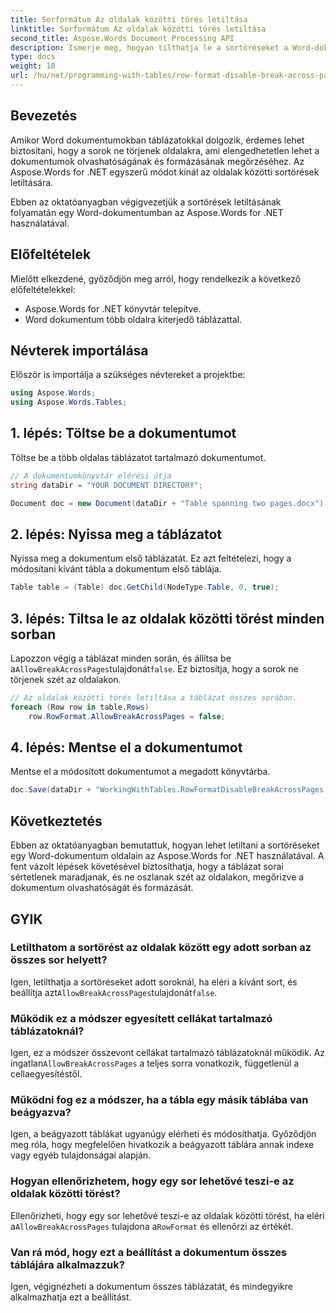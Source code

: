 ```yaml
---
title: Sorformátum Az oldalak közötti törés letiltása
linktitle: Sorformátum Az oldalak közötti törés letiltása
second_title: Aspose.Words Document Processing API
description: Ismerje meg, hogyan tilthatja le a sortöréseket a Word-dokumentumok oldalain az Aspose.Words for .NET használatával a táblázat olvashatóságának és formázásának megőrzése érdekében.
type: docs
weight: 10
url: /hu/net/programming-with-tables/row-format-disable-break-across-pages/
---
```

## Bevezetés

Amikor Word dokumentumokban táblázatokkal dolgozik, érdemes lehet biztosítani, hogy a sorok ne törjenek oldalakra, ami elengedhetetlen lehet a dokumentumok olvashatóságának és formázásának megőrzéséhez. Az Aspose.Words for .NET egyszerű módot kínál az oldalak közötti sortörések letiltására.

Ebben az oktatóanyagban végigvezetjük a sortörések letiltásának folyamatán egy Word-dokumentumban az Aspose.Words for .NET használatával.

## Előfeltételek

Mielőtt elkezdené, győződjön meg arról, hogy rendelkezik a következő előfeltételekkel:
- Aspose.Words for .NET könyvtár telepítve.
- Word dokumentum több oldalra kiterjedő táblázattal.

## Névterek importálása

Először is importálja a szükséges névtereket a projektbe:

```csharp
using Aspose.Words;
using Aspose.Words.Tables;
```

## 1. lépés: Töltse be a dokumentumot

Töltse be a több oldalas táblázatot tartalmazó dokumentumot.

```csharp
// A dokumentumkönyvtár elérési útja
string dataDir = "YOUR DOCUMENT DIRECTORY";

Document doc = new Document(dataDir + "Table spanning two pages.docx");
```

## 2. lépés: Nyissa meg a táblázatot

Nyissa meg a dokumentum első táblázatát. Ez azt feltételezi, hogy a módosítani kívánt tábla a dokumentum első táblája.

```csharp
Table table = (Table) doc.GetChild(NodeType.Table, 0, true);
```

## 3. lépés: Tiltsa le az oldalak közötti törést minden sorban

 Lapozzon végig a táblázat minden során, és állítsa be a`AllowBreakAcrossPages`tulajdonát`false`. Ez biztosítja, hogy a sorok ne törjenek szét az oldalakon.

```csharp
// Az oldalak közötti törés letiltása a táblázat összes sorában.
foreach (Row row in table.Rows)
    row.RowFormat.AllowBreakAcrossPages = false;
```

## 4. lépés: Mentse el a dokumentumot

Mentse el a módosított dokumentumot a megadott könyvtárba.

```csharp
doc.Save(dataDir + "WorkingWithTables.RowFormatDisableBreakAcrossPages.docx");
```

## Következtetés

Ebben az oktatóanyagban bemutattuk, hogyan lehet letiltani a sortöréseket egy Word-dokumentum oldalain az Aspose.Words for .NET használatával. A fent vázolt lépések követésével biztosíthatja, hogy a táblázat sorai sértetlenek maradjanak, és ne oszlanak szét az oldalakon, megőrizve a dokumentum olvashatóságát és formázását.

## GYIK

### Letilthatom a sortörést az oldalak között egy adott sorban az összes sor helyett?  
 Igen, letilthatja a sortöréseket adott soroknál, ha eléri a kívánt sort, és beállítja azt`AllowBreakAcrossPages`tulajdonát`false`.

### Működik ez a módszer egyesített cellákat tartalmazó táblázatoknál?  
 Igen, ez a módszer összevont cellákat tartalmazó táblázatoknál működik. Az ingatlan`AllowBreakAcrossPages` a teljes sorra vonatkozik, függetlenül a cellaegyesítéstől.

### Működni fog ez a módszer, ha a tábla egy másik táblába van beágyazva?  
Igen, a beágyazott táblákat ugyanúgy elérheti és módosíthatja. Győződjön meg róla, hogy megfelelően hivatkozik a beágyazott táblára annak indexe vagy egyéb tulajdonságai alapján.

### Hogyan ellenőrizhetem, hogy egy sor lehetővé teszi-e az oldalak közötti törést?  
 Ellenőrizheti, hogy egy sor lehetővé teszi-e az oldalak közötti törést, ha eléri a`AllowBreakAcrossPages` tulajdona a`RowFormat` és ellenőrzi az értékét.

### Van rá mód, hogy ezt a beállítást a dokumentum összes táblájára alkalmazzuk?  
Igen, végignézheti a dokumentum összes táblázatát, és mindegyikre alkalmazhatja ezt a beállítást.
